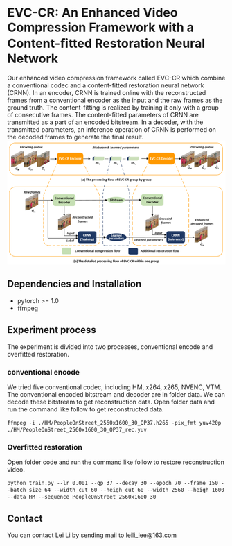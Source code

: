 

# EVC-CR: An Enhanced Video Compression Framework with a Content-ﬁtted Restoration Neural Network 

Our enhanced video compression framework called EVC-CR which combine a conventional codec and a content-fitted restoration neural network (CRNN). In an encoder, CRNN is trained online with the reconstructed frames from a conventional encoder as the input and the raw frames as the ground truth. The content-fitting is realized by training it only with a group of consecutive frames. The content-fitted parameters of CRNN are transmitted as a part of an encoded bitstream. In a decoder, with the transmitted parameters, an inference operation of CRNN is performed on the decoded frames to generate the final result.
![framework](./img/framework.png)

## Dependencies and Installation
* pytorch >= 1.0
* ffmpeg

## Experiment process
The experiment is divided into two processes, conventional encode and overfitted restoration.
### conventional encode
We tried five conventional codec, including HM, x264, x265, NVENC, VTM. The conventional encoded bitstream and decoder are in folder data. We can decode these bitstream to get reconstruction data.
Open folder data and run the command like follow to get reconstructed data.
```
ffmpeg -i ./HM/PeopleOnStreet_2560x1600_30_QP37.h265 -pix_fmt yuv420p ./HM/PeopleOnStreet_2560x1600_30_QP37_rec.yuv
```

### Overfitted restoration
Open folder code and run the command like follow to restore reconstruction video.
```
python train.py --lr 0.001 --qp 37 --decay 30 --epoch 70 --frame 150 --batch_size 64 --width_cut 60 --heigh_cut 60 --width 2560 --heigh 1600 --data HM --sequence PeopleOnStreet_2560x1600_30
```


## Contact
You can contact Lei Li by sending mail to leili_lee@163.com